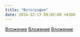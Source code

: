 ```yaml
---
title: "Фотография"
date: 2014-12-17 09:02:00 +0300
---
```



[Вложение](https://vk.com/photo41076938_348797356)
[Вложение](https://vk.com/photo41076938_348797362)
[Вложение](https://vk.com/photo41076938_348797367)
